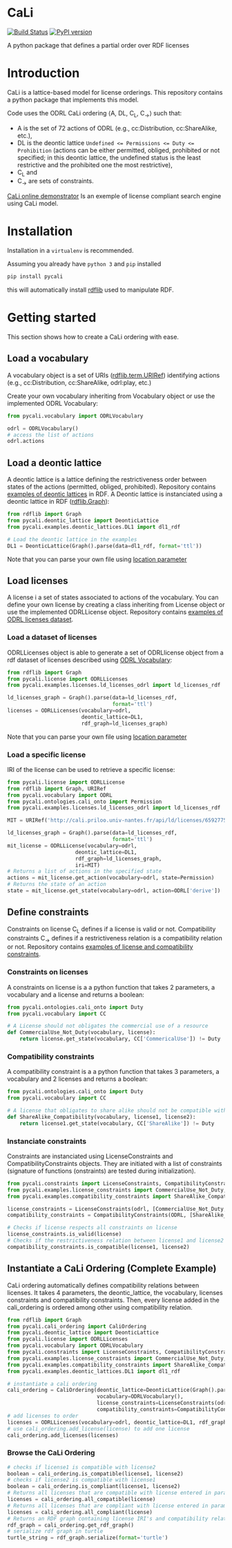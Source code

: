 # CaLi

[![Build Status](https://travis-ci.com/benjimor/CaLi.svg?branch=master)](https://travis-ci.com/benjimor/CaLi)
[![PyPI version](https://badge.fury.io/py/pycali.svg)](https://badge.fury.io/py/pycali)

A python package that defines a partial order over RDF licenses

# Introduction

CaLi is a lattice-based model for license orderings. This repository contains a python package that implements this model.


Code uses the ODRL CaLi ordering ⟨A, DL, C<sub>L</sub>, C<sub>→</sub>⟩ such that:
* A is the set of 72 actions of ODRL (e.g., cc:Distribution, cc:ShareAlike, etc.),
* DL is the deontic lattice `Undefined <= Permissions <= Duty <= Prohibition` (actions can be either permitted, obliged, prohibited or not specified; in this deontic lattice, the undefined status is the least restrictive and the prohibited one the most restrictive),
* C<sub>L</sub> and
* C<sub>→</sub> are sets of constraints.

[CaLi online demonstrator](http://cali.priloo.univ-nantes.fr/) Is an exemple of 
license compliant search engine using CaLi model.

# Installation

Installation in a `virtualenv` is recommended.

Assuming you already have `python 3` and `pip` installed

```bash
pip install pycali
```

this will automatically install [rdflib](https://github.com/RDFLib/rdflib) used to manipulate RDF.

# Getting started

This section shows how to create a CaLi ordering with ease.

## Load a vocabulary

A vocabulary object is a set of URIs ([rdflib.term.URIRef](https://rdflib.readthedocs.io/en/stable/rdf_terms.html#urirefs)) identifying actions (e.g., cc:Distribution, cc:ShareAlike, odrl:play, etc.)

Create your own vocabulary inheriting from Vocabulary object or
use the implemented ODRL Vocabulary:

```python
from pycali.vocabulary import ODRLVocabulary

odrl = ODRLVocabulary()
# access the list of actions
odrl.actions
```

## Load a deontic lattice

A deontic lattice is a lattice defining the restrictiveness order between states of the 
actions (permitted, obliged, prohibited).
Repository contains [examples of deontic lattices](https://github.com/benjimor/CaLi/tree/master/pycali/examples/deontic_lattices) in RDF.
A Deontic lattice is instanciated using a deontic lattice in RDF ([rdflib.Graph](https://rdflib.readthedocs.io/en/stable/apidocs/rdflib.html?highlight=graph#rdflib.graph.Graph)):

```python
from rdflib import Graph
from pycali.deontic_lattice import DeonticLattice
from pycali.examples.deontic_lattices.DL1 import dl1_rdf

# Load the deontic lattice in the examples
DL1 = DeonticLattice(Graph().parse(data=dl1_rdf, format='ttl'))
```
Note that you can parse your own file using [location parameter](https://rdflib.readthedocs.io/en/stable/apidocs/rdflib.html?highlight=graph#rdflib.graph.Graph.parse)

## Load licenses

A license i a set of states associated to actions of the vocabulary.
You can define your own license by creating a class inheriting from License object or 
use the implemented ODRLLicense object.
Repository contains [examples of ODRL licenses dataset](https://github.com/benjimor/CaLi/tree/master/pycali/examples/licenses).

### Load a dataset of licenses

ODRLLicenses object is able to generate a set of ODRLlicense object from a rdf dataset of licenses
described using [ODRL Vocabulary](https://www.w3.org/TR/odrl-vocab/):


```python
from rdflib import Graph
from pycali.license import ODRLLicenses
from pycali.examples.licenses.ld_licenses_odrl import ld_licenses_rdf

ld_licenses_graph = Graph().parse(data=ld_licenses_rdf,
                                  format='ttl')
licenses = ODRLLicenses(vocabulary=odrl,
                        deontic_lattice=DL1,
                        rdf_graph=ld_licenses_graph)
```
Note that you can parse your own file using [location parameter](https://rdflib.readthedocs.io/en/stable/apidocs/rdflib.html?highlight=graph#rdflib.graph.Graph.parse)

### Load a specific license

IRI of the license can be used to retrieve a specific license:

```python
from pycali.license import ODRLLicense
from rdflib import Graph, URIRef
from pycali.vocabulary import ODRL
from pycali.ontologies.cali_onto import Permission
from pycali.examples.licenses.ld_licenses_odrl import ld_licenses_rdf

MIT = URIRef('http://cali.priloo.univ-nantes.fr/api/ld/licenses/65927752496731336041529177465061342556133156838395276')

ld_licenses_graph = Graph().parse(data=ld_licenses_rdf,
                                  format='ttl')
mit_license = ODRLLicense(vocabulary=odrl,
                      deontic_lattice=DL1,
                      rdf_graph=ld_licenses_graph,
                      iri=MIT)
# Returns a list of actions in the specified state
actions = mit_license.get_action(vocabulary=odrl, state=Permission)
# Returns the state of an action
state = mit_license.get_state(vocabulary=odrl, action=ODRL['derive'])
```

## Define constraints

Constraints on license C<sub>L</sub> defines if a license is valid or not. Compatibility constraints C<sub>→</sub>
defines if a restrictiveness relation is a compatibility relation or not.
Repository contains [examples of license and compatibility constraints](https://github.com/benjimor/CaLi/tree/master/pycali/examples).

### Constraints on licenses

A constraints on license is a a python function that takes 2 parameters,
a vocabulary and a license and returns a boolean:

```python
from pycali.ontologies.cali_onto import Duty
from pycali.vocabulary import CC

# A License should not obligates the commercial use of a resource
def CommercialUse_Not_Duty(vocabulary, license):
    return license.get_state(vocabulary, CC['CommericalUse']) != Duty
```

### Compatibility constraints

A compatibility constraint is a a python function that takes 3 parameters, a vocabulary and 2 licenses
and returns a boolean:

```python
from pycali.ontologies.cali_onto import Duty
from pycali.vocabulary import CC

# A license that obligates to share alike should not be compatible with another license
def ShareAlike_Compatibility(vocabulary, license1, license2):
    return license1.get_state(vocabulary, CC['ShareAlike']) != Duty
```

### Instanciate constraints

Constraints are instanciated using LicenseConstraints and CompatibilityConstraints objects.
They are initiated with a list of constraints (signature of functions (onstraints) are tested during initialization).

```python
from pycali.constraints import LicenseConstraints, CompatibilityConstraints
from pycali.examples.license_constraints import CommercialUse_Not_Duty, ShareAlike_Not_Prohibition, CommercialUse_Include_Use
from pycali.examples.compatibility_constraints import ShareAlike_Compatibility, DerivativeWorks_Compatibility

license_constraints = LicenseConstraints(odrl, [CommercialUse_Not_Duty, ShareAlike_Not_Prohibition, CommercialUse_Include_Use])
compatibility_constraints = CompatibilityConstraints(ODRL, [ShareAlike_Compatibility, DerivativeWorks_Compatibility])

# Checks if license respects all constraints on license
license_constraints.is_valid(license)
# Checks if the restrictiveness relation between license1 and license2 repects all compatibility relations
compatibility_constraints.is_compatible(license1, license2)
```

## Instantiate a CaLi Ordering (Complete Example)

CaLi ordering automatically defines compatibility relations between licenses.
It takes 4 parameters, the deontic_lattice, the vocabulary, licenses constraints and compatibility constraints.
Then, every license added in the cali_ordering is ordered among other using compatibility relation.

```python
from rdflib import Graph
from pycali.cali_ordering import CaliOrdering
from pycali.deontic_lattice import DeonticLattice
from pycali.license import ODRLLicenses
from pycali.vocabulary import ODRLVocabulary
from pycali.constraints import LicenseConstraints, CompatibilityConstraints
from pycali.examples.license_constraints import CommercialUse_Not_Duty, ShareAlike_Not_Prohibition, CommercialUse_Include_Use
from pycali.examples.compatibility_constraints import ShareAlike_Compatibility, DerivativeWorks_Compatibility
from pycali.examples.deontic_lattices.DL1 import dl1_rdf

# instantiate a cali ordering
cali_ordering = CaliOrdering(deontic_lattice=DeonticLattice(Graph().parse(data=dl1_rdf, format='ttl')),
                             vocabulary=ODRLVocabulary(),
                             license_constraints=LicenseConstraints(odrl, [CommercialUse_Not_Duty, ShareAlike_Not_Prohibition, CommercialUse_Include_Use]),
                             compatibility_constraints=CompatibilityConstraints(odrl, [ShareAlike_Compatibility, DerivativeWorks_Compatibility]))
# add licenses to order
licenses = ODRLLicenses(vocabulary=odrl, deontic_lattice=DL1, rdf_graph=ld_licenses_graph)
# use cali_ordering.add_license(license) to add one license
cali_ordering.add_licenses(licenses)
```

### Browse the CaLi Ordering

```python
# checks if license1 is compatible with license2
boolean = cali_ordering.is_compatible(license1, license2)
# checks if license2 is compatible with license1
boolean = cali_ordering.is_compliant(license1, license2)
# Returns all licenses that are compatible with license entered in parameter
licenses = cali_ordering.all_compatible(license)
# Returns all licenses that are compliant with license entered in parameter
licenses = cali_ordering.all_compliant(license)
# Returns an RDF graph containing license IRI's and compatibility relations
rdf_graph = cali_ordering.get_rdf_graph()
# serialize rdf graph in turtle
turtle_string = rdf_graph.serialize(format='turtle')
```
